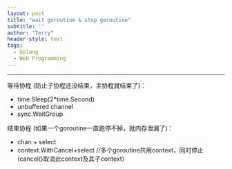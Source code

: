 ```yaml
---
layout: post
title: "wait goroutine & stop goroutine"
subtitle: ''
author: "Terry"
header-style: text
tags:
  - Golang
  - Web Programming
---
```

---

等待协程 (防止子协程还没结束，主协程就结束了)：
- time.Sleep(2*time.Second)
- unbuffered channel
- sync.WaitGroup

[](https://www.cnblogs.com/sparkdev/p/10917536.html)
  

结束协程 (如果一个goroutine一直跑停不掉，就内存泄漏了)：
- chan + select
- context.WithCancel+select //多个goroutine共用context，同时停止(cancel()取消此context及其子context）
[](https://www.flysnow.org/2017/05/12/go-in-action-go-context.html)